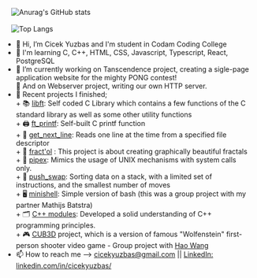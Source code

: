   &ensp;&ensp;![Anurag's GitHub stats](https://github-readme-stats.vercel.app/api?username=cyuzbas&theme=omni&show_icons=true&bg_color=636969&title_color=EEC4C9&text_color=EEC4C9)
<br><br>
 &ensp;&ensp;![Top Langs](https://github-readme-stats.vercel.app/api/top-langs/?username=cyuzbas&layout=compact&bg_color=EEC4C9&title_color=636969&text_color=636969)
 <br>
- 👋 Hi, I’m Cicek Yuzbas and I'm student in Codam Coding College
- 👀 I'm learning C, C++, HTML, CSS, Javascript, Typescript, React, PostgreSQL
- 🌱 I’m currently working on Tanscendence project, creating a sigle-page application website for the mighty PONG contest!<br>  🌱 And on Webserver project,  writing our own HTTP server.
- 🔭 Recent projects I finished;<br> 
        + 📚  [libft](https://github.com/cyuzbas/Libft): Self coded C Library which contains a few functions of the C standard library as well as some other utility functions <br>
        + 🖨  [ft_printf](https://github.com/cyuzbas/ft_printf): Self-built C printf function<br>
        + 📄  [get_next_line](https://github.com/cyuzbas/get_next_line): Reads one line at the time from a specified file descriptor<br>
        + 🎇  [fract'ol](https://github.com/cyuzbas/Fract-ol) : This project is about creating graphically beautiful fractals<br>
        + 🧪  [pipex](https://github.com/cyuzbas/Pipex): Mimics the usage of UNIX mechanisms with system calls only.<br>
        + 🔢  [push_swap](https://github.com/cyuzbas/push-swap): Sorting data on a stack, with a limited set of instructions, and the smallest number of moves<br>
        + 🖥  [minishell](https://github.com/cyuzbas/Minishell): Simple version of bash (this was a group project with my partner Mathijs Batstra)<br>
        + 🗂  [C++ modules](https://github.com/cyuzbas/CPP-Modules): Developed a solid understanding of C++ programming principles.<br>
        + 🎮  [CUB3D](https://github.com/cyuzbas/Cub3D) project, which is a version of famous "Wolfenstein" first-person shooter video game - Group project with [Hao Wang]( https://github.com/oliviawanghao)<br>
- 📫 How to reach me --> cicekyuzbas@gmail.com  ||  [LinkedIn: linkedin.com/in/cicekyuzbas/](https://www.linkedin.com/in/cicekyuzbas/)
